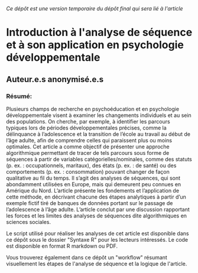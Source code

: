 *Ce dépôt est une version temporaire du dépôt final qui sera lié à l'article* 

# Introduction à l'analyse de séquence et à son application en psychologie développementale
## Auteur.e.s anonymisé.e.s

### Résumé:
Plusieurs champs de recherche en psychoéducation et en psychologie développementale visent à examiner les changements individuels et au sein des populations. On cherche, par exemple, à identifier les parcours typiques lors de périodes développementales précises, comme la délinquance à l’adolescence et la transition de l’école au travail au début de l’âge adulte, afin de comprendre celles qui paraissent plus ou moins optimales. Cet article a comme objectif de présenter une approche algorithmique permettant de tracer de tels parcours sous forme de séquences à partir de variables catégorielles/nominales, comme des statuts (p. ex. : occupationnels, maritaux), des états (p. ex. : de santé) ou des comportements (p. ex. : consommation) pouvant changer de façon qualitative au fil du temps. Il s’agit des analyses de séquences, qui sont abondamment utilisées en Europe, mais qui demeurent peu connues en Amérique du Nord. L’article présente les fondements et l’application de cette méthode, en décrivant chacune des étapes analytiques à partir d’un exemple fictif tiré de banques de données portant sur le passage de l’adolescence à l’âge adulte. L’article conclut par une discussion rapportant les forces et les limites des analyses de séquences dite algorithmiques en sciences sociales.

Le script utilisé pour réaliser les analyses de cet article est disponible dans ce dépôt sous le dossier "Syntaxe R" pour les lecteurs intéressés. Le code est disponible en format R markdown ou PDF.

Vous trouverez également dans ce dépôt un "workflow" résumant visuellement les étapes de l'analyse de séquence et la logique de l'article.
